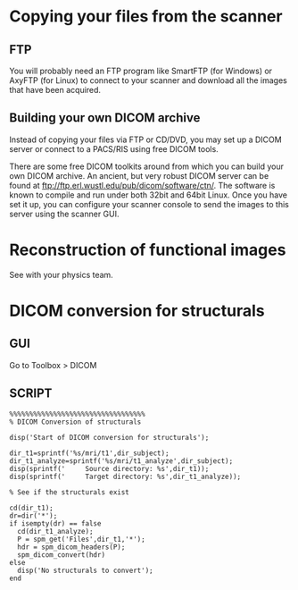 # Copying your files from the scanner

## FTP

You will probably need an FTP program like SmartFTP (for Windows) or
AxyFTP (for Linux) to connect to your scanner and download all the
images that have been acquired.

## Building your own DICOM archive

Instead of copying your files via FTP or CD/DVD, you may set up a DICOM
server or connect to a PACS/RIS using free DICOM tools.

There are some free DICOM toolkits around from which you can build your
own DICOM archive. An ancient, but very robust DICOM server can be found
at <ftp://ftp.erl.wustl.edu/pub/dicom/software/ctn/>. The software is
known to compile and run under both 32bit and 64bit Linux. Once you have
set it up, you can configure your scanner console to send the images to
this server using the scanner GUI.

# Reconstruction of functional images

See with your physics team.

# DICOM conversion for structurals

## GUI

Go to Toolbox \> DICOM

## SCRIPT

`%%%%%%%%%%%%%%%%%%%%%%%%%%%%%%%%%%`  
`% DICOM Conversion of structurals`  
`   `  
`disp('Start of DICOM conversion for structurals');`  
  
`dir_t1=sprintf('%s/mri/t1',dir_subject);`  
`dir_t1_analyze=sprintf('%s/mri/t1_analyze',dir_subject);`  
`disp(sprintf('     Source directory: %s',dir_t1));`  
`disp(sprintf('     Target directory: %s',dir_t1_analyze));`  
  
`% See if the structurals exist`  
` `  
`cd(dir_t1);`  
`dr=dir('*');`  
`if isempty(dr) == false`  
`  cd(dir_t1_analyze);`  
`  P = spm_get('Files',dir_t1,'*');`  
`  hdr = spm_dicom_headers(P);`  
`  spm_dicom_convert(hdr)`  
`else`  
`  disp('No structurals to convert');`  
`end`
